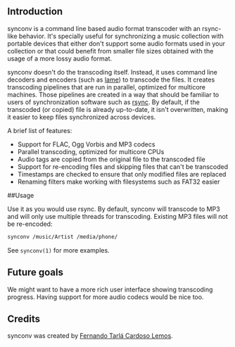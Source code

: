 ## Introduction

synconv is a command line based audio format transcoder with an rsync-like behavior. It's specially useful for synchronizing a music collection with portable devices that either don't support some audio formats used in your collection or that could benefit from smaller file sizes obtained with the usage of a more lossy audio format.

synconv doesn't do the transcoding itself. Instead, it uses command line decoders and encoders (such as [lame][]) to transcode the files. It creates transcoding pipelines that are run in parallel, optimized for multicore machines. Those pipelines are created in a way that should be familiar to users of synchronization software such as [rsync][]. By default, if the transcoded (or copied) file is already up-to-date, it isn't overwritten, making it easier to keep files synchronized across devices.

[lame]: http://lame.sourceforge.net/
[rsync]: http://www.samba.org/ftp/rsync/rsync.html

A brief list of features:

* Support for FLAC, Ogg Vorbis and MP3 codecs
* Parallel transcoding, optimized for multicore CPUs
* Audio tags are copied from the original file to the transcoded file
* Support for re-encoding files and skipping files that can't be transcoded
* Timestamps are checked to ensure that only modified files are replaced
* Renaming filters make working with filesystems such as FAT32 easier


##Usage

Use it as you would use rsync. By default, synconv will transcode to MP3 and will only use multiple threads for transcoding. Existing MP3 files will not be re-encoded:

```sh
synconv /music/Artist /media/phone/
```

See `synconv(1)` for more examples.


## Future goals

We might want to have a more rich user interface showing transcoding progress. Having support for more audio codecs would be nice too.

## Credits

synconv was created by [Fernando Tarlá Cardoso Lemos](mailto:fernandotcl@gmail.com).
